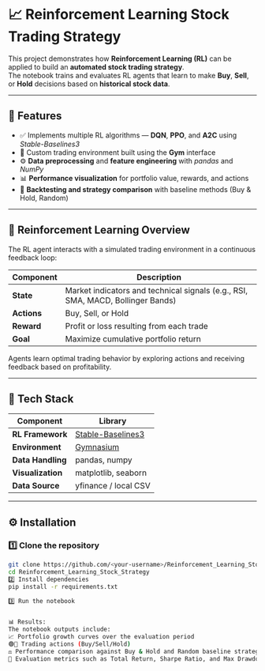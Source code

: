 # 📈 Reinforcement Learning Stock Trading Strategy

This project demonstrates how **Reinforcement Learning (RL)** can be applied to build an **automated stock trading strategy**.  
The notebook trains and evaluates RL agents that learn to make **Buy**, **Sell**, or **Hold** decisions based on **historical stock data**.

---

## 🚀 Features

- ✅ Implements multiple RL algorithms — **DQN**, **PPO**, and **A2C** using *Stable-Baselines3*  
- 🧩 Custom trading environment built using the **Gym** interface  
- ⚙️ **Data preprocessing** and **feature engineering** with *pandas* and *NumPy*  
- 📊 **Performance visualization** for portfolio value, rewards, and actions  
- 🔁 **Backtesting and strategy comparison** with baseline methods (Buy & Hold, Random)

---

## 🧠 Reinforcement Learning Overview

The RL agent interacts with a simulated trading environment in a continuous feedback loop:

| Component | Description |
|------------|-------------|
| **State** | Market indicators and technical signals (e.g., RSI, SMA, MACD, Bollinger Bands) |
| **Actions** | Buy, Sell, or Hold |
| **Reward** | Profit or loss resulting from each trade |
| **Goal** | Maximize cumulative portfolio return |

Agents learn optimal trading behavior by exploring actions and receiving feedback based on profitability.

---

## 🧰 Tech Stack

| Component | Library |
|------------|----------|
| **RL Framework** | [Stable-Baselines3](https://github.com/DLR-RM/stable-baselines3) |
| **Environment** | [Gymnasium](https://gymnasium.farama.org/) |
| **Data Handling** | pandas, numpy |
| **Visualization** | matplotlib, seaborn |
| **Data Source** | yfinance / local CSV |

---

## ⚙️ Installation

### 1️⃣ Clone the repository
```bash
git clone https://github.com/<your-username>/Reinforcement_Learning_Stock_Strategy.git
cd Reinforcement_Learning_Stock_Strategy
2️⃣ Install dependencies
pip install -r requirements.txt

3️⃣ Run the notebook


📊 Results:
The notebook outputs include:
📈 Portfolio growth curves over the evaluation period
🟢🔴 Trading actions (Buy/Sell/Hold) 
⚖️ Performance comparison against Buy & Hold and Random baseline strategies
📄 Evaluation metrics such as Total Return, Sharpe Ratio, and Max Drawdown
